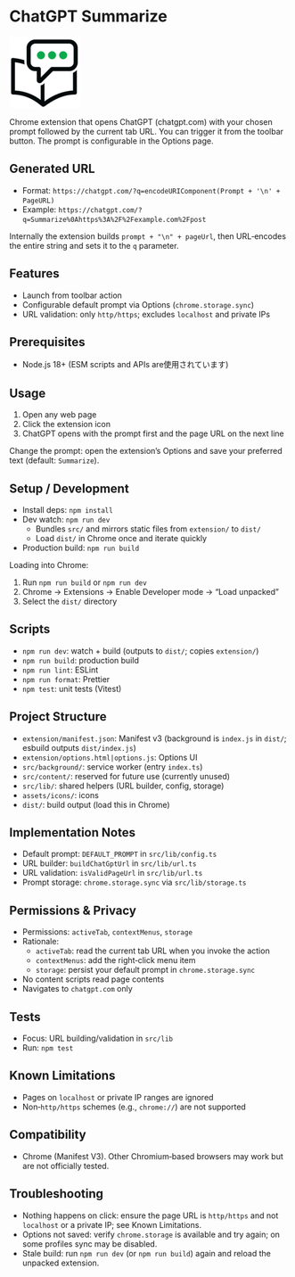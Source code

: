 # ChatGPT Summarize 

![App Icon](assets/icons/icon-128.png)

Chrome extension that opens ChatGPT (chatgpt.com) with your chosen prompt
followed by the current tab URL. You can trigger it from the toolbar button.
The prompt is configurable in the Options page.

## Generated URL

- Format: `https://chatgpt.com/?q=encodeURIComponent(Prompt + '\n' + PageURL)`
- Example: `https://chatgpt.com/?q=Summarize%0Ahttps%3A%2F%2Fexample.com%2Fpost`

Internally the extension builds `prompt + "\n" + pageUrl`, then URL‑encodes the
entire string and sets it to the `q` parameter.

## Features

- Launch from toolbar action
- Configurable default prompt via Options (`chrome.storage.sync`)
- URL validation: only `http/https`; excludes `localhost` and private IPs

## Prerequisites

- Node.js 18+ (ESM scripts and APIs are使用されています)

## Usage

1) Open any web page
2) Click the extension icon
3) ChatGPT opens with the prompt first and the page URL on the next line

Change the prompt: open the extension’s Options and save your preferred text
(default: `Summarize`).

## Setup / Development

- Install deps: `npm install`
- Dev watch: `npm run dev`
  - Bundles `src/` and mirrors static files from `extension/` to `dist/`
  - Load `dist/` in Chrome once and iterate quickly
- Production build: `npm run build`

Loading into Chrome:

1) Run `npm run build` or `npm run dev`
2) Chrome → Extensions → Enable Developer mode → “Load unpacked”
3) Select the `dist/` directory

## Scripts

- `npm run dev`: watch + build (outputs to `dist/`; copies `extension/`)
- `npm run build`: production build
- `npm run lint`: ESLint
- `npm run format`: Prettier
- `npm test`: unit tests (Vitest)

## Project Structure

- `extension/manifest.json`: Manifest v3 (background is `index.js` in `dist/`;
  esbuild outputs `dist/index.js`)
- `extension/options.html|options.js`: Options UI
- `src/background/`: service worker (entry `index.ts`)
- `src/content/`: reserved for future use (currently unused)
- `src/lib/`: shared helpers (URL builder, config, storage)
- `assets/icons/`: icons
- `dist/`: build output (load this in Chrome)

## Implementation Notes

- Default prompt: `DEFAULT_PROMPT` in `src/lib/config.ts`
- URL builder: `buildChatGptUrl` in `src/lib/url.ts`
- URL validation: `isValidPageUrl` in `src/lib/url.ts`
- Prompt storage: `chrome.storage.sync` via `src/lib/storage.ts`

## Permissions & Privacy

- Permissions: `activeTab`, `contextMenus`, `storage`
- Rationale:
  - `activeTab`: read the current tab URL when you invoke the action
  - `contextMenus`: add the right‑click menu item
  - `storage`: persist your default prompt in `chrome.storage.sync`
- No content scripts read page contents
- Navigates to `chatgpt.com` only

## Tests

- Focus: URL building/validation in `src/lib`
- Run: `npm test`

## Known Limitations

- Pages on `localhost` or private IP ranges are ignored
- Non‑`http/https` schemes (e.g., `chrome://`) are not supported

## Compatibility

- Chrome (Manifest V3). Other Chromium‑based browsers may work but are not
  officially tested.

## Troubleshooting

- Nothing happens on click: ensure the page URL is `http/https` and not
  `localhost` or a private IP; see Known Limitations.
- Options not saved: verify `chrome.storage` is available and try again; on some
  profiles sync may be disabled.
- Stale build: run `npm run dev` (or `npm run build`) again and reload the
  unpacked extension.
